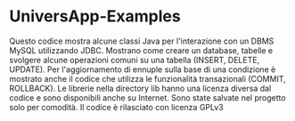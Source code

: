 # UniversApp-Examples
Questo codice mostra alcune classi Java per l'interazione con un DBMS MySQL utilizzando JDBC.
Mostrano come creare un database, tabelle e svolgere alcune operazioni comuni su una tabella (INSERT, DELETE, UPDATE).
Per l'aggiornamento di ennuple sulla base di una condizione è mostrato anche il codice che utilizza le funzionalità transazionali (COMMIT, ROLLBACK).
Le librerie nella directory lib hanno una licenza diversa dal codice e sono disponibili anche su Internet.
Sono state salvate nel progetto solo per comodità.
Il codice è rilasciato con licenza GPLv3
